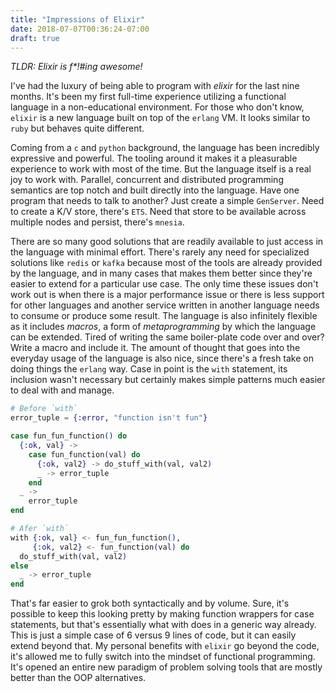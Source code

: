 ```yaml
---
title: "Impressions of Elixir"
date: 2018-07-07T00:36:24-07:00
draft: true
---
```

_TLDR: Elixir is f*!#ing awesome!_

I've had the luxury of being able to program with _elixir_ for the last nine months.
It's been my first full-time experience utilizing a functional language in a non-educational environment.
For those who don't know, `elixir` is a new language built on top of the `erlang` VM.
It looks similar to `ruby` but behaves quite different.

Coming from a `c` and `python` background, the language has been incredibly expressive and powerful.
The tooling around it makes it a pleasurable experience to work with most of the time.
But the language itself is a real joy to work with.
Parallel, concurrent and distributed programming semantics are top notch and built directly into the language.
Have one program that needs to talk to another? Just create a simple `GenServer`.
Need to create a K/V store, there's `ETS`.
Need that store to be available across multiple nodes and persist, there's `mnesia`.

There are so many good solutions that are readily available to just access in the language with minimal effort.
There's rarely any need for specialized solutions like `redis` or `kafka` because most of the tools are already provided by the language, and in many cases that makes them better since they're easier to extend for a particular use case.
The only time these issues don't work out is when there is a major performance issue or there is less support for other languages and another service written in another language needs to consume or produce some result.
The language is also infinitely flexible as it includes _macros_, a form of _metaprogramming_ by which the language can be extended.
Tired of writing the same boiler-plate code over and over? Write a macro and include it.
The amount of thought that goes into the everyday usage of the language is also nice, since there's a fresh take on doing things the `erlang` way.
Case in point is the `with` statement, its inclusion wasn't necessary but certainly makes simple patterns much easier to deal with and manage.

```elixir
# Before `with`
error_tuple = {:error, "function isn't fun"}

case fun_fun_function() do
  {:ok, val} ->
    case fun_function(val) do
      {:ok, val2} -> do_stuff_with(val, val2)
      _ -> error_tuple
    end
  _ ->
    error_tuple
end

# Afer `with`
with {:ok, val} <- fun_fun_function(),
     {:ok, val2} <- fun_function(val) do
  do_stuff_with(val, val2)
else
  _ -> error_tuple
end
```

That's far easier to grok both syntactically and by volume.
Sure, it's possible to keep this looking pretty by making function wrappers for case statements, but that's essentially what with does in a generic way already.
This is just a simple case of 6 versus 9 lines of code, but it can easily extend beyond that.
My personal benefits with `elixir` go beyond the code, it's allowed me to fully switch into the mindset of functional programming.
It's opened an entire new paradigm of problem solving tools that are mostly better than the OOP alternatives.
